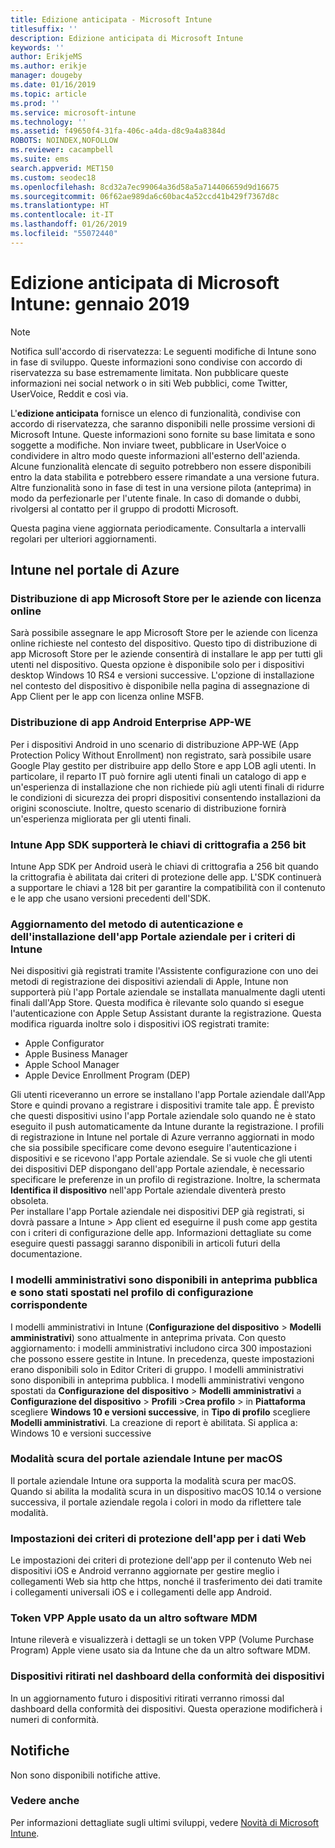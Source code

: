 ```yaml
---
title: Edizione anticipata - Microsoft Intune
titlesuffix: ''
description: Edizione anticipata di Microsoft Intune
keywords: ''
author: ErikjeMS
ms.author: erikje
manager: dougeby
ms.date: 01/16/2019
ms.topic: article
ms.prod: ''
ms.service: microsoft-intune
ms.technology: ''
ms.assetid: f49650f4-31fa-406c-a4da-d8c9a4a8384d
ROBOTS: NOINDEX,NOFOLLOW
ms.reviewer: cacampbell
ms.suite: ems
search.appverid: MET150
ms.custom: seodec18
ms.openlocfilehash: 8cd32a7ec99064a36d58a5a714406659d9d16675
ms.sourcegitcommit: 06f62ae989da6c60bac4a52ccd41b429f7367d8c
ms.translationtype: HT
ms.contentlocale: it-IT
ms.lasthandoff: 01/26/2019
ms.locfileid: "55072440"
---
```

# <a name="the-early-edition-for-microsoft-intune---january-2019"></a>Edizione anticipata di Microsoft Intune: gennaio 2019

> [!Note]
> Notifica sull'accordo di riservatezza: Le seguenti modifiche di Intune sono in fase di sviluppo. Queste informazioni sono condivise con accordo di riservatezza su base estremamente limitata. Non pubblicare queste informazioni nei social network o in siti Web pubblici, come Twitter, UserVoice, Reddit e così via. 

L'**edizione anticipata** fornisce un elenco di funzionalità, condivise con accordo di riservatezza, che saranno disponibili nelle prossime versioni di Microsoft Intune. Queste informazioni sono fornite su base limitata e sono soggette a modifiche. Non inviare tweet, pubblicare in UserVoice o condividere in altro modo queste informazioni all'esterno dell'azienda. Alcune funzionalità elencate di seguito potrebbero non essere disponibili entro la data stabilita e potrebbero essere rimandate a una versione futura. Altre funzionalità sono in fase di test in una versione pilota (anteprima) in modo da perfezionarle per l'utente finale. In caso di domande o dubbi, rivolgersi al contatto per il gruppo di prodotti Microsoft.

Questa pagina viene aggiornata periodicamente. Consultarla a intervalli regolari per ulteriori aggiornamenti.

<!--
## What's coming to Intune in the Azure portal  
## What's coming to Intune apps
## Notices
-->
 
## <a name="intune-in-the-azure-portal"></a>Intune nel portale di Azure

<!-- 1901 start -->


### <a name="deployment-of-online-licensed-microsoft-store-for-business-apps----1672660----"></a>Distribuzione di app Microsoft Store per le aziende con licenza online <!-- 1672660  -->
Sarà possibile assegnare le app Microsoft Store per le aziende con licenza online richieste nel contesto del dispositivo. Questo tipo di distribuzione di app Microsoft Store per le aziende consentirà di installare le app per tutti gli utenti nel dispositivo. Questa opzione è disponibile solo per i dispositivi desktop Windows 10 RS4 e versioni successive. L'opzione di installazione nel contesto del dispositivo è disponibile nella pagina di assegnazione di App Client per le app con licenza online MSFB.


<!-- 1812 start -->

### <a name="android-enterprise-app-we-app-deployment----1171203---"></a>Distribuzione di app Android Enterprise APP-WE <!-- 1171203 -->
Per i dispositivi Android in uno scenario di distribuzione APP-WE (App Protection Policy Without Enrollment) non registrato, sarà possibile usare Google Play gestito per distribuire app dello Store e app LOB agli utenti. In particolare, il reparto IT può fornire agli utenti finali un catalogo di app e un'esperienza di installazione che non richiede più agli utenti finali di ridurre le condizioni di sicurezza dei propri dispositivi consentendo installazioni da origini sconosciute. Inoltre, questo scenario di distribuzione fornirà un'esperienza migliorata per gli utenti finali.

### <a name="the-intune-app-sdk-will-support-256-bit-encryption-keys----1832174---"></a>Intune App SDK supporterà le chiavi di crittografia a 256 bit <!-- 1832174 -->
Intune App SDK per Android userà le chiavi di crittografia a 256 bit quando la crittografia è abilitata dai criteri di protezione delle app. L'SDK continuerà a supportare le chiavi a 128 bit per garantire la compatibilità con il contenuto e le app che usano versioni precedenti dell'SDK.


### <a name="intune-policies-update-authentication-method-and-company-portal-app-installation-----1927359---"></a>Aggiornamento del metodo di autenticazione e dell'installazione dell'app Portale aziendale per i criteri di Intune <!-- 1927359 -->
Nei dispositivi già registrati tramite l'Assistente configurazione con uno dei metodi di registrazione dei dispositivi aziendali di Apple, Intune non supporterà più l'app Portale aziendale se installata manualmente dagli utenti finali dall'App Store. Questa modifica è rilevante solo quando si esegue l'autenticazione con Apple Setup Assistant durante la registrazione. Questa modifica riguarda inoltre solo i dispositivi iOS registrati tramite:  
* Apple Configurator
* Apple Business Manager
* Apple School Manager
* Apple Device Enrollment Program (DEP)

Gli utenti riceveranno un errore se installano l'app Portale aziendale dall'App Store e quindi provano a registrare i dispositivi tramite tale app. È previsto che questi dispositivi usino l'app Portale aziendale solo quando ne è stato eseguito il push automaticamente da Intune durante la registrazione. I profili di registrazione in Intune nel portale di Azure verranno aggiornati in modo che sia possibile specificare come devono eseguire l'autenticazione i dispositivi e se ricevono l'app Portale aziendale. Se si vuole che gli utenti dei dispositivi DEP dispongano dell'app Portale aziendale, è necessario specificare le preferenze in un profilo di registrazione. Inoltre, la schermata **Identifica il dispositivo** nell'app Portale aziendale diventerà presto obsoleta.  
Per installare l'app Portale aziendale nei dispositivi DEP già registrati, si dovrà passare a Intune > App client ed eseguirne il push come app gestita con i criteri di configurazione delle app. Informazioni dettagliate su come eseguire questi passaggi saranno disponibili in articoli futuri della documentazione.


### <a name="administrative-templates-are-in-public-preview-and-moved-to-their-own-configuration-profile----3322847---"></a>I modelli amministrativi sono disponibili in anteprima pubblica e sono stati spostati nel profilo di configurazione corrispondente <!-- 3322847 -->
I modelli amministrativi in Intune (**Configurazione del dispositivo** > **Modelli amministrativi**) sono attualmente in anteprima privata. Con questo aggiornamento: i modelli amministrativi includono circa 300 impostazioni che possono essere gestite in Intune. In precedenza, queste impostazioni erano disponibili solo in Editor Criteri di gruppo.
I modelli amministrativi sono disponibili in anteprima pubblica. I modelli amministrativi vengono spostati da **Configurazione del dispositivo** > **Modelli amministrativi** a **Configurazione del dispositivo** > **Profili** >**Crea profilo** > in **Piattaforma** scegliere  **Windows 10 e versioni successive**, in **Tipo di profilo** scegliere **Modelli amministrativi**.
La creazione di report è abilitata. Si applica a: Windows 10 e versioni successive

### <a name="intune-macos-company-portal-dark-mode----3300524---"></a>Modalità scura del portale aziendale Intune per macOS <!-- 3300524 -->
Il portale aziendale Intune ora supporta la modalità scura per macOS. Quando si abilita la modalità scura in un dispositivo macOS 10.14 o versione successiva, il portale aziendale regola i colori in modo da riflettere tale modalità.

<!-- 1809 start -->  

### <a name="app-protection-policy-app-settings-for-web-data----2662995---"></a>Impostazioni dei criteri di protezione dell'app per i dati Web <!-- 2662995 -->
Le impostazioni dei criteri di protezione dell'app per il contenuto Web nei dispositivi iOS e Android verranno aggiornate per gestire meglio i collegamenti Web sia http che https, nonché il trasferimento dei dati tramite i collegamenti universali iOS e i collegamenti delle app Android.  

<!-- 1808 start -->

### <a name="apple-vpp-token-used-by-another-mdm----1488946---"></a>Token VPP Apple usato da un altro software MDM <!-- 1488946 -->
Intune rileverà e visualizzerà i dettagli se un token VPP (Volume Purchase Program) Apple viene usato sia da Intune che da un altro software MDM.

### <a name="retired-devices-in-the-device-compliance-dashboard----1981119---"></a>Dispositivi ritirati nel dashboard della conformità dei dispositivi <!-- 1981119 -->
In un aggiornamento futuro i dispositivi ritirati verranno rimossi dal dashboard della conformità dei dispositivi. Questa operazione modificherà i numeri di conformità.


## <a name="notices"></a>Notifiche

Non sono disponibili notifiche attive.

### <a name="see-also"></a>Vedere anche
Per informazioni dettagliate sugli ultimi sviluppi, vedere [Novità di Microsoft Intune](whats-new.md).



